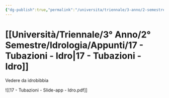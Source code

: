 ```yaml
---
{"dg-publish":true,"permalink":"/universita/triennale/3-anno/2-semestre/idrologia/appunti/17-tubazioni-idro/","tags":["UNI"]}
---
```


# [[Università/Triennale/3° Anno/2° Semestre/Idrologia/Appunti/17 - Tubazioni - Idro\|17 - Tubazioni - Idro]]

Vedere da idrobibbia


![[17 - Tubazioni - Slide-app - Idro.pdf]]